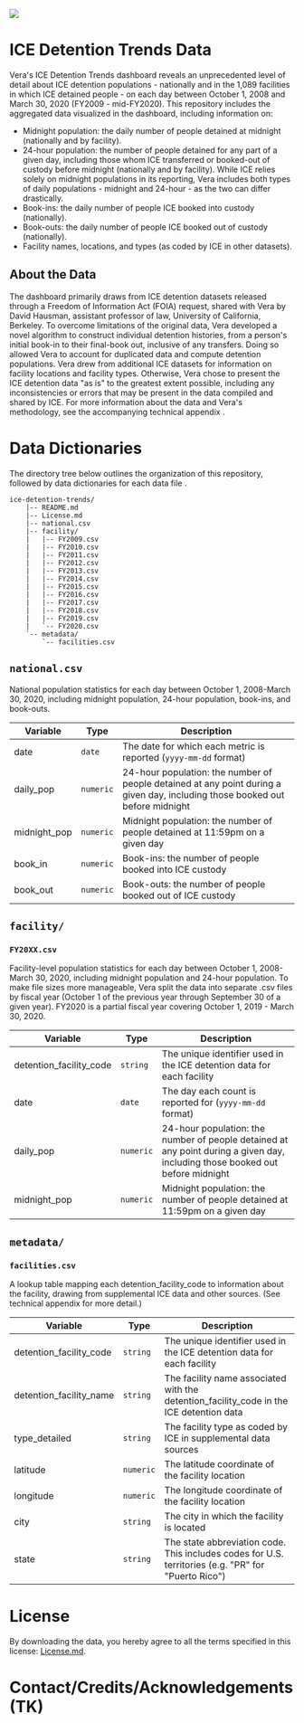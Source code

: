 ![](https://www.vera.org/dist/img/logo_full.svg)

# ICE Detention Trends Data
Vera's ICE Detention Trends dashboard<!-- TODO: Link here --> reveals an
unprecedented level of detail about ICE detention populations - nationally and
in the 1,089 facilities in which ICE detained people - on each day between
October 1, 2008 and March 30, 2020 (FY2009 - mid-FY2020). This repository
includes the aggregated data visualized in the dashboard, including information
on:

- Midnight population: the daily number of people detained at midnight
(nationally and by facility).
- 24-hour population: the number of people detained for any part of a given day,
including those whom ICE transferred or booked-out of custody before midnight
(nationally and by facility). While ICE relies solely on midnight populations in
its reporting, Vera includes both types of daily populations - midnight and
24-hour - as the two can differ drastically.
- Book-ins: the daily number of people ICE booked into custody (nationally).
- Book-outs: the daily number of people ICE booked out of custody (nationally).
- Facility names, locations, and types (as coded by ICE in other datasets).

## About the Data
The dashboard primarily draws from ICE detention datasets released through a
Freedom of Information Act (FOIA) request, shared with Vera by David Hausman,
assistant professor of law, University of California, Berkeley. To overcome
limitations of the original data, Vera developed a novel algorithm to construct
individual detention histories, from a person's initial book-in to their
final-book out, inclusive of any transfers. Doing so allowed Vera to account for
duplicated data and compute detention populations. Vera drew from additional ICE
datasets for information on facility locations and facility types. Otherwise,
Vera chose to present the ICE detention data "as is" to the greatest extent
possible, including any inconsistencies or errors that may be present in the
data compiled and shared by ICE. For more information about the data and Vera's
methodology, see the accompanying technical appendix <!-- TODO: Link here -->.


# Data Dictionaries
The directory tree below outlines the organization of this repository, followed
by data dictionaries for each data file <!-- TODO: Fill in link -->.

```
ice-detention-trends/
    |-- README.md
    |-- License.md
    |-- national.csv
    |-- facility/
    |   |-- FY2009.csv
    |   |-- FY2010.csv
    |   |-- FY2011.csv
    |   |-- FY2012.csv
    |   |-- FY2013.csv
    |   |-- FY2014.csv
    |   |-- FY2015.csv
    |   |-- FY2016.csv
    |   |-- FY2017.csv
    |   |-- FY2018.csv
    |   |-- FY2019.csv
    |   `-- FY2020.csv
    `-- metadata/
        `-- facilities.csv
```

## `national.csv`
National population statistics for each day between October 1, 2008-March 30,
2020, including midnight population, 24-hour population, book-ins, and
book-outs.

| Variable     | Type      | Description                                                                                                                   |
| ------------ | --------- | ----------------------------------------------------------------------------------------------------------------------------- |
| date         | `date`    | The date for which each metric is reported (`yyyy-mm-dd` format)                                                              |
| daily_pop    | `numeric` | 24-hour population: the number of people detained at any point during a given day, including those booked out before midnight |
| midnight_pop | `numeric` | Midnight population: the number of people detained at 11:59pm on a given day                                                  |
| book_in      | `numeric` | Book-ins: the number of people booked into ICE custody                                                                        |
| book_out     | `numeric` | Book-outs: the number of people booked out of ICE custody                                                                     |


## `facility/`
### `FY20XX.csv`
Facility-level population statistics for each day between October 1, 2008-March
30, 2020, including midnight population and 24-hour population.  To make file
sizes more manageable, Vera split the data into separate .csv files by fiscal
year (October 1 of the previous year through September 30 of a given year).
FY2020 is a partial fiscal year covering October 1, 2019 - March 30, 2020.

| Variable                | Type      | Description                                                                                                                   |
| ----------------------- | --------- | ----------------------------------------------------------------------------------------------------------------------------- |
| detention_facility_code | `string`  | The unique identifier used in the ICE detention data for each facility                                                        |
| date                    | `date`    | The day each count is reported for (`yyyy-mm-dd` format)                                                                      |
| daily_pop               | `numeric` | 24-hour population: the number of people detained at any point during a given day, including those booked out before midnight |
| midnight_pop            | `numeric` | Midnight population: the number of people detained at 11:59pm on a given day                                                  |

## `metadata/`
### `facilities.csv`
A lookup table mapping each detention_facility_code to information about the
facility, drawing from supplemental ICE data and other sources. (See technical
appendix for more detail.)

| Variable                | Type      | Description                                                                                        |
| ----------------------- | --------- | -------------------------------------------------------------------------------------------------- |
| detention_facility_code | `string`  | The unique identifier used in the ICE detention data for each facility                             |
| detention_facility_name | `string`  | The facility name associated with the detention_facility_code in the ICE detention data            |
| type_detailed           | `string`  | The facility type as coded by ICE in supplemental data sources                                     |
| latitude                | `numeric` | The latitude coordinate of the facility location                                                   |
| longitude               | `numeric` | The longitude coordinate of the facility location                                                  |
| city                    | `string`  | The city in which the facility is located                                                          |
| state                   | `string`  | The state abbreviation code. This includes codes for U.S. territories (e.g. "PR" for "Puerto Rico") |

# License
By downloading the data, you hereby agree to all the terms specified in this
license: [License.md](License.md).

# Contact/Credits/Acknowledgements (TK)
